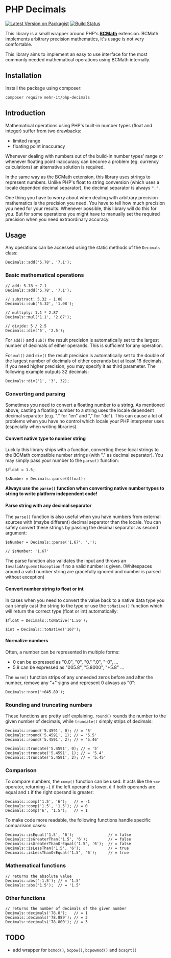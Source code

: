 # PHP Decimals
[![Latest Version on Packagist](https://img.shields.io/packagist/v/mehr-it/php-decimals.svg?style=flat-square)](https://packagist.org/packages/mehr-it/php-decimals)
[![Build Status](https://travis-ci.org/mehr-it/php-decimals.svg?branch=master)](https://travis-ci.org/mehr-it/php-decimals)

This library is a small wrapper around PHP's **[BCMath](https://www.php.net/manual/en/book.bc.php)** extension. BCMath 
implements arbitrary precision mathematics, it's usage is not very 
comfortable.

This library aims to implement an easy to use interface for the most commonly 
needed mathematical operations using BCMath internally.

## Installation

Install the package using composer:

    composer require mehr-it/php-decimals

## Introduction
Mathematical operations using PHP's built-in number types (float and integer)
suffer from two drawbacks:

* limited range
* floating point inaccuracy

Whenever dealing with numbers out of the build-in number types' range or 
whenever floating point inaccuracy can become a problem (eg. currency 
calculations) an alternative solution is required.

In the same way as the BCMath extension, this library uses strings to represent
numbers. Unlike PHP's float to string conversion (which uses a locale depended
decimal separator), the decimal separator is always `"."`.

One thing you have to worry about when dealing with arbitrary precision 
mathematics is the precision you need. You have to tell how much precision
you need for your results. Whenever possible, this library will do this for
you. But for some operations you might have to manually set the required 
precision when you need extraordinary accuracy.

## Usage

Any operations can be accessed using the static methods of the `Decimals` class:

    Decimals::add('5.78', '7.1');
    
### Basic mathematical operations

    // add: 5.78 + 7.1
    Decimals::add('5.78', '7.1');
    
    // substract: 5.32 - 1.08
    Decimals::sub('5.32', '1.08');
  
    // multiply: 1.1 * 2.87
    Decimals::mul('1.1', '2.87');
    
    // divide: 5 / 2.5
    Decimals::div('5', '2.5');
    
For `add()` and `sub()` the result precision is automatically set to the largest
number of decimals of either operands. This is sufficient for any operation.

For `mul()` and `div()` the result precision is  automatically set to the double
of the largest number of decimals of either operands but at least 16 decimals.
If you need higher precision, you may specify it as third parameter. The 
following example outputs 32 decimals:

    Decimals::div('1', '3', 32);
    
    
### Converting and parsing
Sometimes you need to convert a floating number to a string. As mentioned
above, casting a floating number to a string uses the locale dependent
decimal separator (e.g. "." for "en" and "," for "de"). This can cause a lot
of problems when you have no control which locale your PHP interpreter uses
(especially when writing libraries).


#### Convert native type to number string
Luckily this library ships with a function, converting these local strings to
the BCMath compatible number strings (with "." as decimal separator). You
may simply pass your number to the `parse()` function:

    $float = 1.5;
    
    $sNumber = Decimals::parse($float);
    
**Always use the `parse()` function when converting native number types
to string to write platform independent code!**

#### Parse string with any decimal separator
The `parse()` function is also useful when you have numbers from external 
sources with (maybe different) decimal separator than the locale. You can
safely convert these strings by passing the decimal separator as second
argument:

    $sNumber = Decimals::parse('1,67', ',');
    
    // $sNumber: '1.67'
    
The parse function also validates the input and throws an 
`InvalidArguemntException` if no a valid number is given. (Whitespaces around
a valid number string are gracefully ignored and number is parsed without
exception)
    
    
#### Convert number string to float or int
In cases when you need to convert the value back to a native data type you
can simply cast the string to the type or use the `toNative()` function
which will return the correct type (float or int) automatically:

    $float = Decimals::toNative('1.56'); 
    
    $int = Decimals::toNative('167'); 

#### Normalize numbers
Often, a number can be represented in multiple forms:

* 0 can be expressed as "0.0", "0", "0." ".0", "-0", ...
* 5.8 can be expressed as "005.8", "5.8000", "+5.8" ...

The `norm()` function strips of any unneeded zeros before and after the number,
remove any "+" signs and represent 0 always as "0":

    Decimals::norm('+045.89');
    
    
### Rounding and truncating numbers

These functions are pretty self explaining. `round()` rounds the number to
the given number of decimals, while `truncate()` simply strips of decimals:

    Decimals::round('5.4591', 0); // = '5'
    Decimals::round('5.4591', 1); // = '5.5'
    Decimals::round('5.4591', 2); // = '5.46'
    
    Decimals::truncate('5.4591', 0); // = '5'
    Decimals::truncate('5.4591', 1); // = '5.4'
    Decimals::truncate('5.4591', 2); // = '5.45'


### Comparison

To compare numbers, the `comp()` function can be used. It acts like the `<=>`
operator, returning `-1` if the left operand is lower, `0` if both operands
are equal and `1` if the right operand is greater:

    Decimals::comp('1.5', '6');   // = -1
    Decimals::comp('1.5', '1.5'); // = 0
    Decimals::comp('6', '1.5');   // = 1
    
To make code more readable, the following functions handle specific
comparision cases:

    Decimals::isEqual('1.5', '6');               // = false
    Decimals::isGreaterThan('1.5', '6');         // = false
    Decimals::isGreaterThanOrEqual('1.5', '6');  // = false
    Decimals::isLessThan('1.5', '6');            // = true
    Decimals::isLessThanOrEqual('1.5', '6');     // = true

    
### Mathematical functions

    // returns the absolute value
    Decimals::abs('-1.5'); // = '1.5'
    Decimals::abs('1.5');  // = '1.5'
    
### Other functions    

    // returns the number of decimals of the given number
    Decimals::decimals('78.8');   // = 1
    Decimals::decimals('78.889'); // = 3
    Decimals::decimals('78.800'); // = 3
 
## TODO

* add wrapper for `bcmod()`, `bcpow()`, `bcpowmod()` and `bcsqrt()`